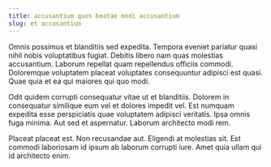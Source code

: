 ```yaml
---
title: accusantium quos beatae modi accusantium
slug: et accusantium
---
```


Omnis possimus et blanditiis sed expedita. Tempora eveniet pariatur quasi nihil nobis voluptatibus fugiat. Debitis libero nam quas molestias accusantium. Laborum repellat quam repellendus officiis commodi. Doloremque voluptatem placeat voluptates consequuntur adipisci est quasi. Quae quia et ea qui maiores qui quo modi.

Odit quidem corrupti consequatur vitae ut et blanditiis. Dolorem in consequatur similique eum vel et dolores impedit vel. Est numquam expedita esse perspiciatis quae voluptatem adipisci veritatis. Ipsa omnis fuga minima. Aut sed et aspernatur. Laborum architecto modi rem.

Placeat placeat est. Non recusandae aut. Eligendi at molestias sit. Est commodi laboriosam id ipsum ab laborum corrupti iure. Amet quia ullam qui id architecto enim.
